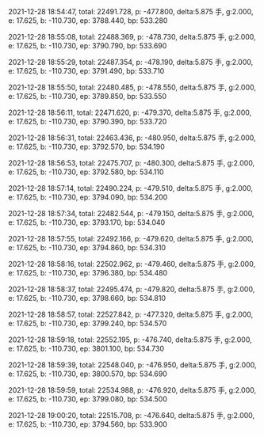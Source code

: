 2021-12-28 18:54:47, total: 22491.728, p: -477.800, delta:5.875 手, g:2.000, e: 17.625, b: -110.730, ep: 3788.440, bp: 533.280

2021-12-28 18:55:08, total: 22488.369, p: -478.730, delta:5.875 手, g:2.000, e: 17.625, b: -110.730, ep: 3790.790, bp: 533.690

2021-12-28 18:55:29, total: 22487.354, p: -478.190, delta:5.875 手, g:2.000, e: 17.625, b: -110.730, ep: 3791.490, bp: 533.710

2021-12-28 18:55:50, total: 22480.485, p: -478.550, delta:5.875 手, g:2.000, e: 17.625, b: -110.730, ep: 3789.850, bp: 533.550

2021-12-28 18:56:11, total: 22471.620, p: -479.370, delta:5.875 手, g:2.000, e: 17.625, b: -110.730, ep: 3790.390, bp: 533.720

2021-12-28 18:56:31, total: 22463.436, p: -480.950, delta:5.875 手, g:2.000, e: 17.625, b: -110.730, ep: 3792.570, bp: 534.190

2021-12-28 18:56:53, total: 22475.707, p: -480.300, delta:5.875 手, g:2.000, e: 17.625, b: -110.730, ep: 3792.580, bp: 534.110

2021-12-28 18:57:14, total: 22490.224, p: -479.510, delta:5.875 手, g:2.000, e: 17.625, b: -110.730, ep: 3794.090, bp: 534.200

2021-12-28 18:57:34, total: 22482.544, p: -479.150, delta:5.875 手, g:2.000, e: 17.625, b: -110.730, ep: 3793.170, bp: 534.040

2021-12-28 18:57:55, total: 22492.166, p: -479.620, delta:5.875 手, g:2.000, e: 17.625, b: -110.730, ep: 3794.860, bp: 534.310

2021-12-28 18:58:16, total: 22502.962, p: -479.460, delta:5.875 手, g:2.000, e: 17.625, b: -110.730, ep: 3796.380, bp: 534.480

2021-12-28 18:58:37, total: 22495.474, p: -479.820, delta:5.875 手, g:2.000, e: 17.625, b: -110.730, ep: 3798.660, bp: 534.810

2021-12-28 18:58:57, total: 22527.842, p: -477.320, delta:5.875 手, g:2.000, e: 17.625, b: -110.730, ep: 3799.240, bp: 534.570

2021-12-28 18:59:18, total: 22552.195, p: -476.740, delta:5.875 手, g:2.000, e: 17.625, b: -110.730, ep: 3801.100, bp: 534.730

2021-12-28 18:59:39, total: 22548.040, p: -476.950, delta:5.875 手, g:2.000, e: 17.625, b: -110.730, ep: 3800.570, bp: 534.690

2021-12-28 18:59:59, total: 22534.988, p: -476.920, delta:5.875 手, g:2.000, e: 17.625, b: -110.730, ep: 3799.080, bp: 534.500

2021-12-28 19:00:20, total: 22515.708, p: -476.640, delta:5.875 手, g:2.000, e: 17.625, b: -110.730, ep: 3794.560, bp: 533.900